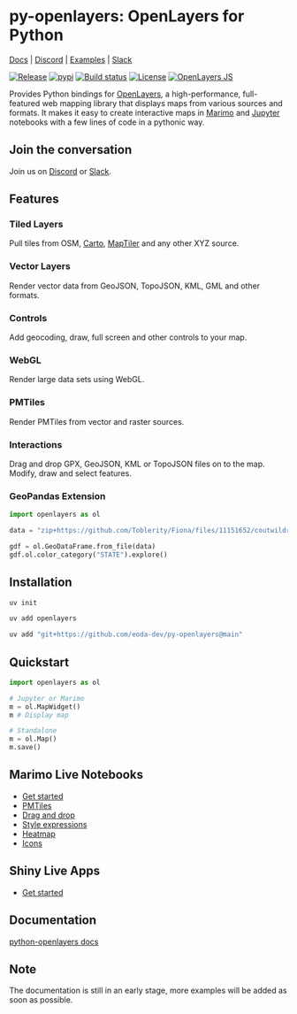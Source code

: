 # py-openlayers: OpenLayers for Python

[Docs](https://eoda-dev.github.io/py-openlayers/) | [Discord](https://discord.gg/TB8FmEb6zH) | [Examples](https://eoda-dev.github.io/py-openlayers/showcase/get-started/) | [Slack](https://join.slack.com/t/eoda-dev/shared_invite/zt-39s73mev7-smKDIphRkDJ9jMV24N1omw)

[![Release](https://img.shields.io/github/v/release/eoda-dev/py-openlayers)](https://img.shields.io/github/v/release/eoda-dev/py-openlayers)
[![pypi](https://img.shields.io/pypi/v/openlayers.svg)](https://pypi.python.org/pypi/openlayers)
[![Build status](https://img.shields.io/github/actions/workflow/status/eoda-dev/py-openlayers/pytest.yml?branch=main)](https://img.shields.io/github/actions/workflow/status/eoda-dev/py-openlayers/pytest.yml?branch=main)
[![License](https://img.shields.io/github/license/eoda-dev/py-openlayers)](https://img.shields.io/github/license/eoda-dev/py-openlayers)
[![OpenLayers JS](https://img.shields.io/badge/OpenLayers-v10.5.0-blue.svg)](https://github.com/openlayers/openlayers/releases//tag/v10.5.0)

Provides Python bindings for [OpenLayers](https://openlayers.org/), a high-performance, full-featured web mapping library that displays maps from various sources and formats. It makes it easy to create interactive maps in [Marimo](https://marimo.io/) and [Jupyter](https://jupyter.org/) notebooks with a few lines of code in a pythonic way.

## Join the conversation

Join us on [Discord](https://discord.gg/TB8FmEb6zH) or [Slack](https://join.slack.com/t/eoda-dev/shared_invite/zt-39s73mev7-smKDIphRkDJ9jMV24N1omw).

## Features

### Tiled Layers

Pull tiles from OSM, [Carto](https://github.com/CartoDB/basemap-styles), [MapTiler](https://www.maptiler.com/) and any other XYZ source.

### Vector Layers

Render vector data from GeoJSON, TopoJSON, KML, GML and other formats. 

### Controls

Add geocoding, draw, full screen and other controls to your map.

### WebGL

Render large data sets using WebGL.

### PMTiles

Render PMTiles from vector and raster sources.

### Interactions

Drag and drop GPX, GeoJSON, KML or TopoJSON files on to the map. Modify, draw and select features.

### GeoPandas Extension

```python
import openlayers as ol

data = "zip+https://github.com/Toblerity/Fiona/files/11151652/coutwildrnp.zip"

gdf = ol.GeoDataFrame.from_file(data)
gdf.ol.color_category("STATE").explore()
```

## Installation

```bash
uv init

uv add openlayers

uv add "git+https://github.com/eoda-dev/py-openlayers@main"
```

## Quickstart

```python
import openlayers as ol

# Jupyter or Marimo
m = ol.MapWidget()
m # Display map

# Standalone
m = ol.Map()
m.save()
```

## Marimo Live Notebooks

* [Get started](https://eoda-dev.github.io/py-openlayers/marimo/getting-started.html)
* [PMTiles](https://eoda-dev.github.io/py-openlayers/marimo/pmtiles-vector.html)
* [Drag and drop](https://eoda-dev.github.io/py-openlayers/marimo/drag-and-drop.html)
* [Style expressions](https://marimo.app/l/ig7brp)
* [Heatmap](https://eoda-dev.github.io/py-openlayers/marimo/earthquakes-heatmap.html)
* [Icons](https://eoda-dev.github.io/py-openlayers/marimo/airport-icons.html)

## Shiny Live Apps

* [Get started](https://shinylive.io/py/editor/#code=NobwRAdghgtgpmAXGKAHVA6VBPMAaMAYwHsIAXOcpMASxlWICcyACAKwGdSAdCXgM0bEYLABZkYAGzLFikjizoNmYgIwChIjqJoRsAdxoATAOZwyCpU1aM4UQmRoA3OAH1bUI3ha2IRuIyuhqbmvLxWKsSolJJQ2AEKUApyGsIs2rrYivTWPnYOznCpWjp6GHAAHqi2HJY5KrqoAK5k3r7+jN5NNGEQhDRk2K6ElBSMCgC8LCC8LHMs3GAAMqRGPEgsABQArKoY2wAMAOwALN4HGKoATEcAHACUeLPziwAKUIw0HIuIWye3GFu2wAbMDvFcMABmbZXK6PZ5zRYAOTg+hYAE0mABrH5-C5Ha63bwAWlOGAOB2BB3hEAAvr1RKpNoscGRRKRiVEYnEEot7r1uhhGi1XBw4JI4A5mURRgFFt5FgBhWWMeUsQjsmgjDgTSRfMibfqDYYqjgYLFwbAcTb3W29XgAAXaASCxjMZF4-n4LDkrhgaBtiARLFirRDpBYUyNQxG5ASwEWKz86wAusGRFM5BgALJoADqbvMzIg81LPskGAAajRUYaVRNNpJSN5Q48WAAvWQwCYPJ4lstzEjkITyCbALMAeRcjCcNf0udQitIZBHhrksVQYqMEwAYlB5HB7im+6X+f25rYyE1GCWYPaIE7KB0MCR-J64N7dPxiIHg7PUaKZBQBQkZ5PYjguO4dhGJsvr+pgwTugqYD-vogHAUUYBnqWl7XiWnCkBgRhNPQ1qoehFDeLo-jkBMcL3o+4GFOU-D8JKHp+B+LCuL+54hsBLYRlGAwxqawDCmQL4qjaaZ8XBaAYIh5gYGKZAmnGjCNs2-FkGeYC0ng4DQPA1C2AAjt0tjwOQZpkBUZD4EQy6jNQXIQLE8TjLw+kpkAA)

## Documentation

[python-openlayers docs](https://eoda-dev.github.io/py-openlayers/)

## Note

The documentation is still in an early stage, more examples will be added as soon as possible.
